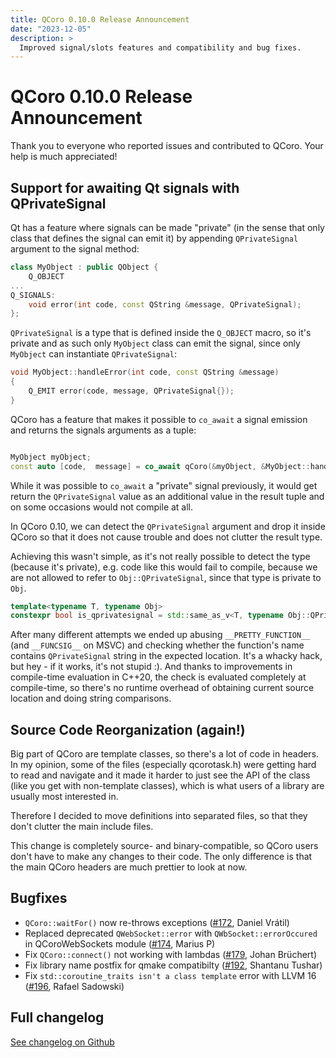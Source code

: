 ```yaml
---
title: QCoro 0.10.0 Release Announcement
date: "2023-12-05"
description: >
  Improved signal/slots features and compatibility and bug fixes.
---
```


<!--
SPDX-FileCopyrightText: 2023 Daniel Vrátil <dvratil@kde.org>

SPDX-License-Identifier: GFDL-1.3-or-later
-->

# QCoro 0.10.0 Release Announcement

Thank you to everyone who reported issues and contributed to QCoro.
Your help is much appreciated!

## Support for awaiting Qt signals with QPrivateSignal

Qt has a feature where signals can be made "private" (in the sense that only class
that defines the signal can emit it) by appending `QPrivateSignal` argument to the 
signal method:

```cpp
class MyObject : public QObject {
    Q_OBJECT
...
Q_SIGNALS:
    void error(int code, const QString &message, QPrivateSignal);
};
```

`QPrivateSignal` is a type that is defined inside the `Q_OBJECT` macro, so it's
private and as such only `MyObject` class can emit the signal, since only `MyObject`
can instantiate `QPrivateSignal`:

```cpp
void MyObject::handleError(int code, const QString &message)
{
    Q_EMIT error(code, message, QPrivateSignal{});
}
```

QCoro has a feature that makes it possible to `co_await` a signal emission and
returns the signals arguments as a tuple:

```cpp

MyObject myObject;
const auto [code,  message] = co_await qCoro(&myObject, &MyObject::handleError);
```

While it was possible to `co_await` a "private" signal previously, it would get 
return the `QPrivateSignal` value as an additional value in the result tuple 
and on some occasions would not compile at all.

In QCoro 0.10, we can detect the `QPrivateSignal` argument and drop it inside QCoro
so that it does not cause trouble and does not clutter the result type.

Achieving this wasn't simple, as it's not really possible to detect the type (because
it's private), e.g. code like this would fail to compile, because we are not allowed
to refer to `Obj::QPrivateSignal`, since that type is private to `Obj`.

```cpp
template<typename T, typename Obj>
constexpr bool is_qprivatesignal = std::same_as_v<T, typename Obj::QPrivateSignal>;
```

After many different attempts we ended up abusing `__PRETTY_FUNCTION__`
(and `__FUNCSIG__` on MSVC) and checking whether the function's name contains 
`QPrivateSignal` string in the expected location. It's a whacky hack, but hey - if it
works, it's not stupid :). And thanks to improvements in compile-time evaluation in 
C++20, the check is evaluated completely at compile-time, so there's no runtime 
overhead of obtaining current source location and doing string comparisons.

## Source Code Reorganization (again!)

Big part of QCoro are template classes, so there's a lot of code in headers. In my
opinion, some of the files (especially qcorotask.h) were getting hard to read and
navigate and it made it harder to just see the API of the class (like you get
with non-template classes), which is what users of a library are usually most
interested in.

Therefore I decided to move definitions into separated files, so that they don't
clutter the main include files.

This change is completely source- and binary-compatible, so QCoro users don't have
to make any changes to their code. The only difference is that the main QCoro
headers are much prettier to look at now.

## Bugfixes

* `QCoro::waitFor()` now re-throws exceptions ([#172][issue172], Daniel Vrátil)
* Replaced deprecated `QWebSocket::error` with `QWbSocket::errorOccured` in QCoroWebSockets module ([#174][pr174], Marius P)
* Fix `QCoro::connect()` not working with lambdas ([#179][pr179], Johan Brüchert)
* Fix library name postfix for qmake compatibilty ([#192][pr192], Shantanu Tushar)
* Fix `std::coroutine_traits isn't a class template` error with LLVM 16 ([#196][pr196], Rafael Sadowski)

## Full changelog

[See changelog on Github](https://github.com/danvratil/qcoro/releases/tag/v0.10.0)

[issue172]: https://github.com/danvratil/qcoro/issues/172
[pr174]: https://github.com/danvratil/qcoro/pulls/174
[pr179]: https://github.com/danvratil/qcoro/pulls/179
[pr192]: https://github.com/danvratil/qcoro/pulls/192
[pr196]: https://github.com/danvratil/qcoro/pulls/196


